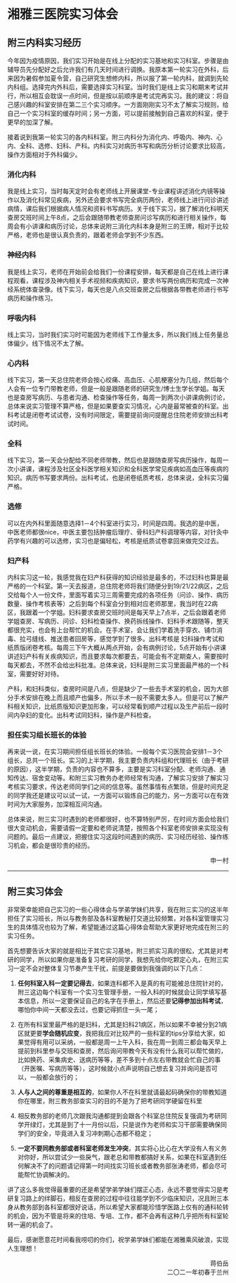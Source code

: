 # 湘雅三医院实习体会

## 附三内科实习经历

今年因为疫情原因，我们实习开始是在线上分配的实习基地和实习科室。步骤是由辅导员先分配好之后允许我们有几天时间进行调换。我原本第一轮实习在外科，后来因为暑假参加夏令营，自己研究生想修内科，所以报了第一轮内科，就调到先轮内科组。选择完内外科后，需要选择实习科室。当时我们是线上实习和期末考试并行，所以相互会耽误一点时间，但是按以前顺序是考试完再实习。我的建议：将自己感兴趣的科室安排在第二三个实习顺序。一方面刚刚实习不太了解实习规则，给自己一个实习科室的缓存时间；另一方面，可以提前接触到自己喜欢的科室，便于更早的加深了解。

接着说到我第一轮实习的各内科科室。附三内科分为消化内、呼吸内、神内、心内、全科、选修、妇科、产科。内科实习对病历书写和病历分析讨论要求比较高，操作方面相对于外科偏少。

### 消化内科

我是线上实习，当时每天定时会有老师线上开展课堂-专业课程讲述消化内镜等操作以及消化科常见疾病，另外还会要求书写完全病历两份，老师线上进行问诊讲述病情，课后我们根据病人情况和资料书写病历。关于线下实习，据了解消化科明天查房交班时间上午8点，之后会跟随带教老师查房问诊写病历和进行相关操作，每周会有小讲课和病历讨论，总体来说附三消化内科本身是附三的王牌，相对于比较严格，老师也是很认真负责的，跟着老师会学到不少东西。

### 神经内科

我是线上实习，老师在开始前会给我们一份课程安排，每天都是自己在线上进行课程观看，课程涉及神内相关手术视频和疾病知识，要求书写两份病历和完成一次神经系统体查录像。线下实习，每天也是八点交班查房之后根据各带教老师进行书写病历和操作练习。

### 呼吸内科

线上实习，当时我们实习时可能因为老师线下工作量太多，所以我们线上任务量总体偏少。线下情况不太了解。

### 心内科

线下实习，第一天总住院老师会按心绞痛、高血压、心肌梗塞分为几组，然后每个人会有一位专门带教老师，但是一般是跟随老师的研究生/博士生学长学姐。每天也是查房写病历、与患者沟通、检查操作等任务，每周一到两次小讲课病例讨论，总体来说实习管理不算严格，但是如果要查实习情况，心内是最常被查的科室。出科考试是闭卷考试试卷，没有时间限定，需要提前询问提醒总住院老师安排出科考试时间。

### 全科

线下实习，第一天会分配给不同老师带教，然后也是跟随查房写病历操作，每周一次小讲课，课程涉及社区全科医学相关知识和全科医学常见疾病如高血压等疾病的知识。病历书写要求两份。出科考试，也是闭卷纸质考核，总体来说，全科实习偏严格。

### 选修

可以在内外科里面随意选择1－4个科室进行实习，时间是四周。我选的是中医，中医老师都很nice，中医主要包括肿瘤后理疗、骨科妇产科调理等内容，对针灸中药学有兴趣的可以选修，实习也是偏轻松，考核是纸质试卷拿回来做完交过去。

### 妇产科

内科实习这一轮，我感觉我在妇产科获得的知识经验是最多的，不过妇科也算是最严格的一个科室。第一天去报道，总住院老师将我们随便分到19/21/22病区，之后交给每个人一份文件，里面写着实习三周需要完成的各项任务（问诊、操作、病历数量、操作考核表等）之后到每个科室会分到相对应老师那里，我当时在22病区，我跟着一个学姐。妇科要求查房交班时间是每天早上7点半，之后会跟着老师学姐查房、写病历、问诊、妇科检查操作、换药拆线操作、妇科手术跟随等，整天都很充实，也会有上台帮忙的机会。在手术室，会让我们学着洗手穿衣、铺巾消毒、拉弓缝线、推送患者回房等，感觉学到了很多。出科考核是  妇科操作考试和纸质版闭卷考核。每周三下午大概从两点开始，会有病例讨论，5点开始有小讲课讲述妇产科有关疾病知识，而且要求每次都要去，可能会有不定期查人，需要按时每天都去，不然不会给出科批准。总体来说，妇科是附三实习里面最严格的一个科室，需要好好对待。

产科，和妇科类似，查房时间是八点，但是缺少了一些去手术室的机会，因为大部分手术安排在晚上而且顺产也偏多，所以手术一般不需要太多人。但是可以了解产科相关知识，比纸质版知识更加形象，可以经常看到顺产过程以及生产前后一段时间内孕妇的变化。出科考试同妇科，操作是产科检查。

### 担任实习组长班长的体验

再来说一说，在实习期间担任组长班长的体验。一般每个实习医院会安排1－3个组长，总共一个班长。实习的上半学期，我主要负责内科组和代理班长（由于考研的原因），这半学期，负责的内容也不算多，主要是实习科室分配、老师沟通、通知传达、宿舍变动等。和附三实习教务办老师经常有沟通，了解实习安排了解实习考核实习要求，传达老师同学们之间的信息等。虽然事情有点繁琐，但是时间充足的同学我还是建议可以试一试，一方面可以锻炼自己的能力，另一方面可以在有效时间为大家服务，加深相互间沟通。

总体来说，附三实习时遇到的老师都很好，也不算特别严厉，在时间方面会给我们很大变动机会，需要请假一定要和老师说清楚，按照各个科室老师安排来实现没有问题的。最后一点建议，把握住实习这段时间遇到的病历、实习经历经验、操作练习机会，都会是很珍贵的经历。

<p align="right">申一村</p>

----

## 附三实习体会

非常荣幸能把自己实习的一些心得体会与学弟学妹们共享，我在附三实习的这半年担任了实习班长，所以与教务部及各科室教秘打交道比较频繁，对各科室管理实习生的具体情况也较为了解，希望能通过这篇心得体会帮助大家更好地完成在附三的实习任务。

首先想要告诉大家的就是相比于其它实习基地，附三抓实习真的很松，尤其是对考研的同学，所以如果你是准备复习考研的同学，我想先给你吃颗定心丸，在附三实习一定不会对整体复习节奏产生干扰，前提是要做到我强调的以下几点：

1. **任何科室入科一定要记得去**，如果连科都不入是真的有可能被总住院针对的，附三这边每个科室有一个实习生管理手册，一般入科的时候就会让同学填写基本信息，所以一定要保证自己的名字在手册上，然后还要**记得参加出科考试**，哪怕你中间一天都没去过，也要记得抓住一头一尾；

2. 在所有科室里最严格的是妇科，尤其是妇科21病区，所以如果不幸被分到21病区就更要**学会随机应变**，我把我应对比较严的一些科室的tips分享给大家，如果觉得有用可以采纳，一般都是周一上午入科，我在周一到周三都会每天早上提前到科里参与交班和查房，然后询问带教今天有没有什么我可以帮忙做的，比如换药、采集病史、送病历等等，差不多到十点左右带教就会忙自己的事（开医嘱、写病历等等），这时候就小点声说明自己想去复习并询问是否可以，一般都会放行的；

3. **人与人之间的尊重是相互的**，如果你人不在科里就请最起码确保你的带教知道你在哪里，附三教务部查实习的目的不是为了把考研同学硬留在科里

4. 相反教务部的老师几次跟我沟通都提到会跟各个科室总住院反复强调为考研同学开绿灯，尤其是到了十一月份以后，只是说作为老师和实习干部需要确保同学们的安全，毕竟进入复习冲刺期心态都不稳定；

5. **一定不要同教务部或者科室老师发生冲突**，其实将心比心在大学没有人有义务对你好，所以尝试少一些戾气，跟老总和带教都搞好关系，如果在科室遇到任何解决不了的问题请记得第一时间找实习班长或者教务部张涛老师，都会尽可能帮忙协调解决的。

讲了这么多我觉得最重要的还是希望学弟学妹们摆正心态，永远不要觉得实习是考研复习路上的绊脚石，相反在查房的过程中往往能学到不少临床知识，况且附三本身从教务部到各科室都很好说话，所以希望大家都能珍惜学医路上仅有的通科轮转的机会，因为不管是将来的住培、专培、工作，都不会再有这种几乎把所有科室轮转一遍的机会了。

最后，感谢愿意花时间看我唠叨的你们，祝学弟学妹们都能在湘雅乘风破浪，实现人生理想！

<p align="right">蒋伯岳<br/>二〇二一年初春于兰州</p>
